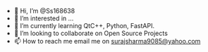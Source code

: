 - 👋 Hi, I’m @Ss168638
- 👀 I’m interested in ...
- 🌱 I’m currently learning QtC++, Python, FastAPI.
- 💞️ I’m looking to collaborate on Open Source Projects
- 📫 How to reach me email me on surajsharma9085@yahoo.com

<!---
Ss168638/Ss168638 is a ✨ special ✨ repository because its `README.md` (this file) appears on your GitHub profile.
You can click the Preview link to take a look at your changes.
--->
